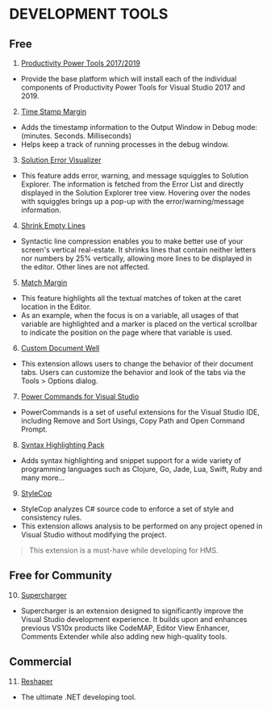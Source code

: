 # DEVELOPMENT TOOLS

## Free

1. [Productivity Power Tools 2017/2019](https://marketplace.visualstudio.com/items?itemName=VisualStudioPlatformTeam.ProductivityPowerPack2017)
- Provide the base platform which will install each of the individual components of Productivity Power Tools for Visual Studio 2017 and 2019.

2. [Time Stamp Margin](https://marketplace.visualstudio.com/items?itemName=VisualStudioPlatformTeam.TimeStampMargin)
- Adds the timestamp information to the Output Window in Debug mode: (minutes. Seconds. Milliseconds)
- Helps keep a track of running processes in the debug window.

3. [Solution Error Visualizer](https://marketplace.visualstudio.com/items?itemName=VisualStudioProductTeam.SolutionErrorVisualizer)
- This feature adds error, warning, and message squiggles to Solution Explorer. The information is fetched from the Error List and directly displayed in the Solution Explorer tree view. Hovering over the nodes with squiggles brings up a pop-up with the error/warning/message information.

4. [Shrink Empty Lines](https://marketplace.visualstudio.com/items?itemName=VisualStudioPlatformTeam.SyntacticLineCompression)
- Syntactic line compression enables you to make better use of your screen's vertical real-estate. It shrinks lines that contain neither letters nor numbers by 25% vertically, allowing more lines to be displayed in the editor. Other lines are not affected.

5. [Match Margin](https://marketplace.visualstudio.com/items?itemName=VisualStudioPlatformTeam.MatchMargin)
- This feature highlights all the textual matches of token at the caret location in the Editor.
- As an example, when the focus is on a variable, all usages of that variable are highlighted and a marker is placed on the vertical scrollbar to indicate the position on the page where that variable is used.

6. [Custom Document Well](https://marketplace.visualstudio.com/items?itemName=VisualStudioPlatformTeam.CustomDocumentWell)
- This extension allows users to change the behavior of their document tabs. Users can customize the behavior and look of the tabs via the Tools > Options dialog.

7. [Power Commands for Visual Studio](https://marketplace.visualstudio.com/items?itemName=VisualStudioProductTeam.PowerCommandsforVisualStudio)
- PowerCommands is a set of useful extensions for the Visual Studio IDE, including Remove and Sort Usings, Copy Path and Open Command Prompt.

8. [Syntax Highlighting Pack](https://marketplace.visualstudio.com/items?itemName=MadsKristensen.SyntaxHighlightingPack)
- Adds syntax highlighting and snippet support for a wide variety of programming languages such as Clojure, Go, Jade, Lua, Swift, Ruby and many more...

9. [StyleCop](https://marketplace.visualstudio.com/items?itemName=ChrisDahlberg.StyleCop)
- StyleCop analyzes C# source code to enforce a set of style and consistency rules.
- This extension allows analysis to be performed on any project opened in Visual Studio without modifying the project.
> This extension is a must-have while developing for HMS.

## Free for Community

10. [Supercharger](https://marketplace.visualstudio.com/items?itemName=MichaelKissBG8.Supercharger)
- Supercharger is an extension designed to significantly improve the Visual Studio development experience. It builds upon and enhances previous VS10x products like CodeMAP, Editor View Enhancer, Comments Extender while also adding new high-quality tools.

## Commercial
11. [Reshaper](https://www.jetbrains.com/resharper/)
- The ultimate .NET developing tool.
